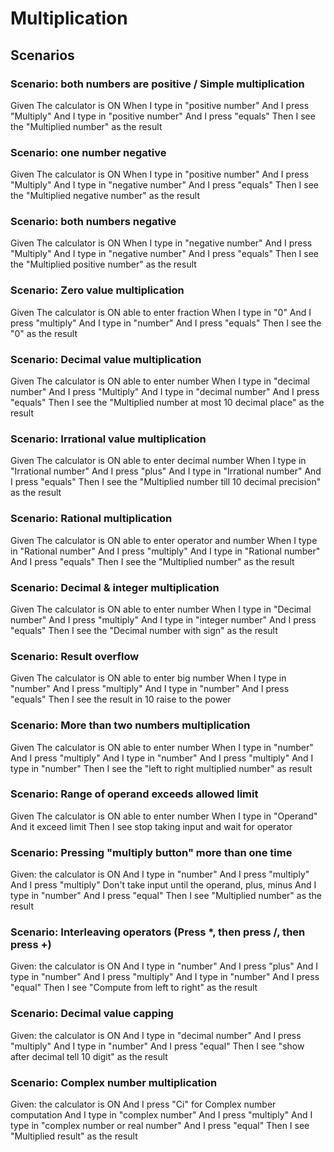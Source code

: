 # Multiplication

## Scenarios

### Scenario: both numbers are positive / Simple multiplication
  
  Given The calculator is ON
  When I type in "positive number"
  And I press "Multiply"
  And I type in "positive number"
  And I press "equals"
  Then I see the "Multiplied number" as the result

### Scenario: one number negative
  
  Given The calculator is ON
  When I type in "positive number"
  And I press "Multiply"
  And I type in "negative number"
  And I press "equals"
  Then I see the "Multiplied negative number" as the result

### Scenario: both numbers negative
  
  Given The calculator is ON
  When I type in "negative number"
  And I press "Multiply"
  And I type in "negative number"
  And I press "equals"
  Then I see the "Multiplied positive number" as the result

### Scenario: Zero value multiplication

  Given The calculator is ON able to enter fraction
  When I type in "0"
  And I press "multiply"
  And I type in "number"
  And I press "equals"
  Then I see the "0" as the result

### Scenario: Decimal value multiplication
  
  Given The calculator is ON able to enter number
  When I type in "decimal number"
  And I press "Multiply"
  And I type in "decimal number"
  And I press "equals"
  Then I see the "Multiplied number at most 10 decimal place" as the result

### Scenario: Irrational value multiplication
  
  Given The calculator is ON able to enter decimal number
  When I type in "Irrational number"
  And I press "plus"
  And I type in "Irrational number"
  And I press "equals"
  Then I see the "Multiplied number till 10 decimal precision" as the result

### Scenario: Rational multiplication

  Given The calculator is ON able to enter operator and number
  When I type in "Rational number"
  And I press "multiply"
  And I type in "Rational number"
  And I press "equals"
  Then I see the "Multiplied number" as the result

### Scenario: Decimal & integer multiplication

  Given The calculator is ON able to enter number
  When I type in "Decimal number"
  And I press "multiply"
  And I type in "integer number"
  And I press "equals"
  Then I see the "Decimal number with sign" as the result

### Scenario: Result overflow

  Given The calculator is ON able to enter big number
  When I type in "number"
  And I press "multiply"
  And I type in "number"
  And I press "equals"
  Then I see the result in 10 raise to the power

### Scenario: More than two numbers multiplication

  Given The calculator is ON able to enter number
  When I type in "number"
  And I press "multiply"
  And I type in "number"
  And I press "multiply"
  And I type in "number"
  Then I see the "left to right multiplied number" as result

### Scenario: Range of operand exceeds allowed limit

  Given The calculator is ON able to enter number
  When I type in "Operand"
  And it exceed limit
  Then I see stop taking input and wait for operator
  
### Scenario: Pressing "multiply button" more than one time

  Given: the calculator is ON
  And I type in "number"
  And I press "multiply"
  And I press "multiply"
  Don't take input until the operand, plus, minus
  And I type in "number"
  And I press "equal"
  Then I see "Multiplied number" as the result

### Scenario: Interleaving operators (Press *, then press /, then press +)

  Given: the calculator is ON
  And I type in "number"
  And I press "plus"
  And I type in "number"
  And I press "multiply"
  And I type in "number"
  And I press "equal"
  Then I see "Compute from left to right" as the result

### Scenario: Decimal value capping

  Given: the calculator is ON
  And I type in "decimal number"
  And I press "multiply"
  And I type in "number"
  And I press "equal"
  Then I see "show after decimal tell 10 digit" as the result

### Scenario: Complex number multiplication

  Given: the calculator is ON
  And I press "Ci" for Complex number computation
  And I type in "complex number"
  And I press "multiply"
  And I type in "complex number or real number"
  And I press "equal"
  Then I see "Multiplied result" as the result

